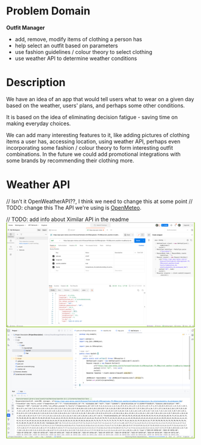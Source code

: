 # Problem Domain

**Outfit Manager**
- add, remove, modify items of clothing a person has
- help select an outfit based on parameters
- use fashion guidelines / colour theory to select clothing
- use weather API to determine weather conditions

# Description

We have an idea of an app that would tell users what to wear on a given day based on the weather, users' plans,
and perhaps some other conditions.

It is based on the idea of eliminating decision fatigue - saving time on making everyday choices.

We can add many interesting features to it, like adding pictures of clothing items a user has, accessing location,
using weather API, perhaps even incorporating some fashion / colour theory to form interesting outfit combinations.
In the future we could add promotional integrations with some brands by recommending their clothing more.

# Weather API
// Isn't it OpenWeatherAPI??, I think we need to change this at some point
// TODO: change this
The API we're using is [OpenMeteo](https://open-meteo.com/).

// TODO: add info about Ximilar API in the readme
![postman_screenshot](postman_screenshot.png)
![output_screenshot](img.png)